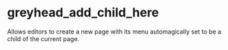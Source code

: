 # greyhead_add_child_here
Allows editors to create a new page with its menu automagically set to be a child of the current page.
